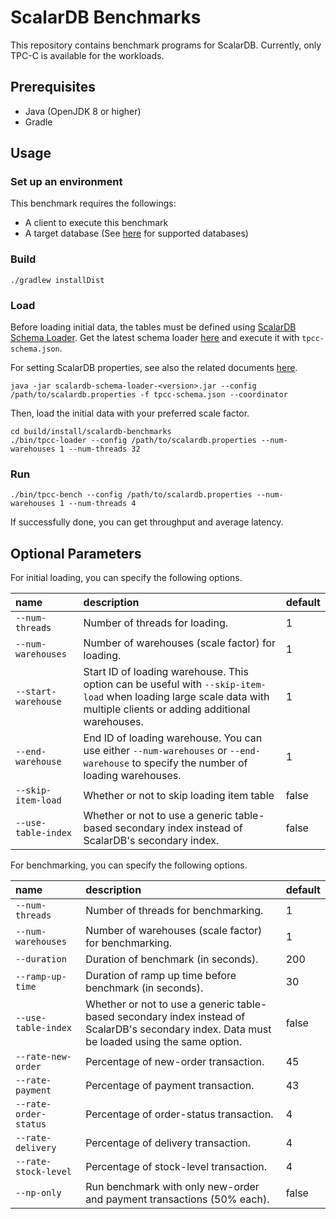 # ScalarDB Benchmarks

This repository contains benchmark programs for ScalarDB. Currently, only TPC-C is available for the workloads.

## Prerequisites

- Java (OpenJDK 8 or higher)
- Gradle

## Usage

### Set up an environment

This benchmark requires the followings:
- A client to execute this benchmark
- A target database (See [here](https://github.com/scalar-labs/scalardb/blob/master/docs/scalardb-supported-databases.md) for supported databases)

### Build

```console
./gradlew installDist
```

### Load 

Before loading initial data, the tables must be defined using [ScalarDB Schema Loader](https://github.com/scalar-labs/scalardb/blob/master/docs/schema-loader.md). Get the latest schema loader [here](https://github.com/scalar-labs/scalardb/releases) and execute it with `tpcc-schema.json`.

For setting ScalarDB properties, see also the related documents [here](https://github.com/scalar-labs/scalardb#docs).


```console
java -jar scalardb-schema-loader-<version>.jar --config /path/to/scalardb.properties -f tpcc-schema.json --coordinator
```

Then, load the initial data with your preferred scale factor.

```console
cd build/install/scalardb-benchmarks
./bin/tpcc-loader --config /path/to/scalardb.properties --num-warehouses 1 --num-threads 32
```

### Run

```console
./bin/tpcc-bench --config /path/to/scalardb.properties --num-warehouses 1 --num-threads 4
```

If successfully done, you can get throughput and average latency.

## Optional Parameters

For initial loading, you can specify the following options.

| name                  | description | default |
|:----------------------|:------------|:--------|
| `--num-threads`       | Number of threads for loading. | 1 |
| `--num-warehouses`    | Number of warehouses (scale factor) for loading. | 1 |
| `--start-warehouse`   | Start ID of loading warehouse. This option can be useful with `--skip-item-load` when loading large scale data with multiple clients or adding additional warehouses. | 1 |
| `--end-warehouse`     | End ID of loading warehouse. You can use either `--num-warehouses` or `--end-warehouse` to specify the number of loading warehouses. | 1 |
| `--skip-item-load`    | Whether or not to skip loading item table | false |
| `--use-table-index`   | Whether or not to use a generic table-based secondary index instead of ScalarDB's secondary index. | false |

For benchmarking, you can specify the following options.

| name                  | description | default |
|:----------------------|:------------|:--------|
| `--num-threads`       | Number of threads for benchmarking. | 1 |
| `--num-warehouses`    | Number of warehouses (scale factor) for benchmarking. | 1 |
| `--duration`          | Duration of benchmark (in seconds). | 200 |
| `--ramp-up-time`      | Duration of ramp up time before benchmark (in seconds). | 30 |
| `--use-table-index`   | Whether or not to use a generic table-based secondary index instead of ScalarDB's secondary index. Data must be loaded using the same option. | false |
| `--rate-new-order`    | Percentage of new-order transaction.     | 45 |
| `--rate-payment`      | Percentage of payment transaction.       | 43 |
| `--rate-order-status` | Percentage of order-status transaction.  | 4  |
| `--rate-delivery`     | Percentage of delivery transaction.      | 4  |
| `--rate-stock-level`  | Percentage of stock-level transaction.   | 4  |
| `--np-only`           | Run benchmark with only new-order and payment transactions (50% each). | false |
